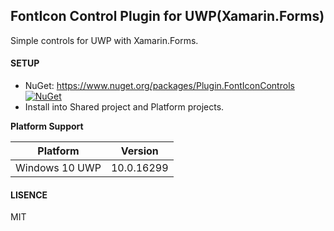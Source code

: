 ## FontIcon Control Plugin for UWP(Xamarin.Forms)

Simple controls for UWP with Xamarin.Forms.

#### SETUP
* NuGet: https://www.nuget.org/packages/Plugin.FontIconControls [![NuGet](https://img.shields.io/nuget/v/Plugin.FontIconControls.svg?label=NuGet)](https://www.nuget.org/packages/Plugin.FontIconControls/)
* Install into Shared project and Platform projects.

**Platform Support**

|Platform|Version|
| -------------------  | :------------------: |
|Windows 10 UWP|10.0.16299|

#### LISENCE
MIT
